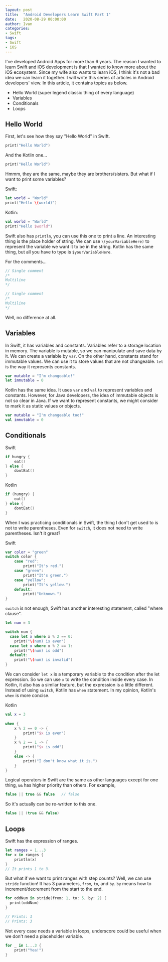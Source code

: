 ```yaml
---
layout: post
title:  "Android Developers Learn Swift Part 1"
date:   2020-08-29 00:00:00
author: Ivan
categories: 
- Swift
tags: 
- Swift
- iOS
---
```


I've developed Android Apps for more than 6 years. The reason I wanted to learn Swift and iOS development is that I wanted to know more about the iOS ecosystem. Since my wife also wants to learn iOS, I think it's not a bad idea we can learn it together. I will write this series of articles in Android developers' view. In this article, it contains topics as below.

* Hello World (super legend classic thing of every language)
* Variables
* Conditionals
* Loops

## Hello World

First, let's see how they say "Hello World" in Swift.

```swift
print("Hello World")
```

And the Kotlin one...

```kotlin
print("Hello World")
```

Hmmm, they are the same, maybe they are brothers/sisters.
But what if I want to print some variables?

Swift:
```swift
let world = "World"
print("Hello \(world)")
```

Kotlin:
```kotlin
val world = "World"
print("Hello $world")
```

Swift also has `println`, you can use this one to print a line. An interesting thing is the place holder of string. We can use `\(yourVariableHere)` to represent the variable we want it to be in the string. Kotlin has the same thing, but all you have to type is `$yourVariableHere`.

For the comments...

```swift
// Single comment
/*
Multiline
*/
```

```kotlin
// Single comment
/*
Multiline
*/
```
Well, no difference at all.

## Variables

In Swift, it has variables and constants. Variables refer to a storage location in memory. The variable is mutable, so we can manipulate and save data by it. We can create a variable by `var`. On the other hand, constants stand for immutable values. We can use it to store values that are not changeable. `let` is the way it represents constants.

```swift
var mutable = "I'm changeable!"
let immutable = 0
```

Kotlin has the same idea. It uses `var` and `val` to represent variables and constants. However, for Java developers, the idea of immutable objects is not so clear in Java. If we want to represent constants, we might consider to mark it as static values or objects.

```kotlin
var mutable = "I'm changeable too!"
val immutable = 0
```

## Conditionals

Swift
```swift
if hungry {
    eat()
} else {
    dontEat()
}
```

Kotlin
```kotlin
if (hungry) {
    eat()
} else {
    dontEat()
}
```

When I was practicing conditionals in Swift, the thing I don't get used to is not to write parentheses. Even for `switch`, it does not need to write parentheses. Isn't it great?

Swift
```swift
var color = "green"
switch color {
    case "red":
        print("It's red.")
    case "green":
        print("It's green.")
    case "yellow":
        print("It's yellow.")
    default:
        print("Unknown.")
}
```

`switch` is not enough, Swift has another interesting statement, called "where clause".

```swift
let num = 3

switch num {
  case let x where x % 2 == 0:
    print("\(num) is even")
  case let x where x % 2 == 1:
    print("\(num) is odd")
  default:
    print("\(num) is invalid")
}
```

We can consider `let x` is a temporary variable to the condition after the let expression. So we can use `x` to write the condition inside every case. In Kotlin, it also has a similar feature, but the expression is a little different. Instead of using `switch`, Kotlin has `when` statement. In my opinion, Kotlin's `when` is more concise.

Kotlin
```kotlin
val x = 3
    
when {
    x % 2 == 0 -> {
        print("$x is even")
    }
    x % 2 == 1 -> {
        print("$x is odd")
    }
    else -> {
        print("I don't know what it is.")
    }
}
```

Logical operators in Swift are the same as other languages except for one thing, `&&` has higher priority than others. For example,

```swift
false || true && false   // false
```

So it's actually can be re-written to this one.

```swift
false || (true && false)
```

## Loops

Swift has the expression of ranges.

```swift
let ranges = 1...3
for x in ranges {
    println(x)
}
// It prints 1 to 3.
```

But what if we want to print ranges with step counts? Well, we can use `stride` function!
It has 3 parameters, `from`, `to`, and `by`. `by` means how to increment/decrement from the start to the end.

```swift
for oddNum in stride(from: 1, to: 5, by: 2) {
  print(oddNum)
}

// Prints: 1
// Prints: 3
```

Not every case needs a variable in loops, underscore could be useful when we don't need a placeholder variable.

```swift
for _ in 1...3 {
    print("Yea!")
}
```